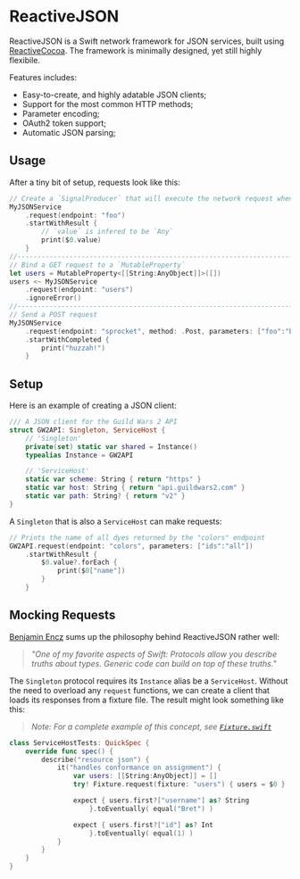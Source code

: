 # ReactiveJSON
ReactiveJSON is a Swift network framework for JSON services, built using [ReactiveCocoa](https://github.com/ReactiveCocoa/ReactiveCocoa). The framework is minimally designed, yet still highly flexibile.

Features includes:
  - Easy-to-create, and highly adatable JSON clients;
  - Support for the most common HTTP methods;
  - Parameter encoding;
  - OAuth2 token support;
  - Automatic JSON parsing;

## Usage
After a tiny bit of setup, requests look like this:

```swift
// Create a `SignalProducer` that will execute the network request when started.
MyJSONService
    .request(endpoint: "foo")
    .startWithResult {
        // `value` is infered to be `Any`
        print($0.value)
    }
//------------------------------------------------------------------------------
// Bind a GET request to a `MutableProperty`
let users = MutableProperty<[[String:AnyObject]]>([])
users <~ MyJSONService
    .request(endpoint: "users")
    .ignoreError()
//------------------------------------------------------------------------------
// Send a POST request
MyJSONService
    .request(endpoint: "sprocket", method: .Post, parameters: ["foo":"bar"])
    .startWithCompleted {
        print("huzzah!")
    }
```

## Setup
Here is an example of creating a JSON client:
```swift
/// A JSON client for the Guild Wars 2 API
struct GW2API: Singleton, ServiceHost {
    // 'Singleton'
    private(set) static var shared = Instance()
    typealias Instance = GW2API

    // 'ServiceHost'
    static var scheme: String { return "https" }
    static var host: String { return "api.guildwars2.com" }
    static var path: String? { return "v2" }
}
```

A `Singleton` that is also a `ServiceHost` can make requests:
```swift
// Prints the name of all dyes returned by the "colors" endpoint
GW2API.request(endpoint: "colors", parameters: ["ids":"all"])
    .startWithResult {
        $0.value?.forEach {
            print($0["name"])
        }
    }
```

## Mocking Requests
[Benjamin Encz](https://twitter.com/benjaminencz/status/762449471963664384) sums up the philosophy behind ReactiveJSON rather well:

> _"One of my favorite aspects of Swift: Protocols allow you describe truths about types. Generic code can build on top of these truths."_

The `Singleton` protocol requires its `Instance` alias be a `ServiceHost`. Without the need to overload any `request` functions, we can create a client that loads its responses from a fixture file. The result might look something like this:

> _Note: For a complete example of this concept, see [`Fixture.swift`](https://github.com/KevinVitale/ReactiveJSON/blob/master/Tests/Fixtures/Fixture.swift)_

```swift
class ServiceHostTests: QuickSpec {
    override func spec() {
        describe("resource json") {
            it("handles conformance on assignment") {
                var users: [[String:AnyObject]] = []
                try! Fixture.request(fixture: "users") { users = $0 }

                expect { users.first?["username"] as? String
                    }.toEventually( equal("Bret") )

                expect { users.first?["id"] as? Int
                    }.toEventually( equal(1) )
            }
        }
    }
}
```
